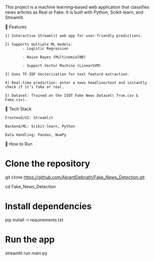This project is a machine learning–based web application that classifies news articles as Real or Fake.
It is built with Python, Scikit-learn, and Streamlit.

🔹 Features

    1) Interactive Streamlit web app for user-friendly predictions.
    
    2) Supports multiple ML models:
            - Logistic Regression
    
            - Naive Bayes (MultinomialNB)
            
            - Support Vector Machine (LinearSVM)
            
    3) Uses TF-IDF Vectorization for text feature extraction.
    
    4) Real-time prediction: enter a news headline/text and instantly check if it’s fake or real.
    
    5) Dataset: Trained on the ISOT Fake News Dataset( True.csv & Fake.csv).

🔹 Tech Stack

    Frontend/UI: Streamlit

    Backend/ML: Scikit-learn, Python

    Data Handling: Pandas, NumPy

🔹 How to Run
# Clone the repository
git clone https://github.com/AkrantDebnath/Fake_News_Detection.git

cd Fake_News_Detection

# Install dependencies
pip install -r requirements.txt

# Run the app
streamlit run main.py

